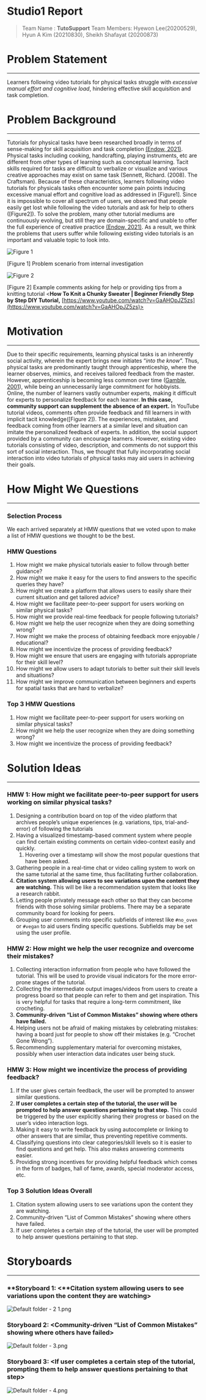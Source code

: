 # Studio1 Report

> Team Name : **TutoSupport**
Team Members: Hyewon Lee(20200529), Hyun A Kim (20210830), Sheikh Shafayat (20200873)
> 

# Problem Statement

---

Learners following video tutorials for physical tasks struggle with *excessive manual effort and cognitive load*, hindering effective skill acquisition and task completion.

# Problem Background

---

Tutorials for physical tasks have been researched broadly in terms of sense-making for skill acquisition and task completion [(Endow, 2021)](https://dl.acm.org/doi/pdf/10.1145/3461778.3462066). Physical tasks including cooking, handcrafting, playing instruments, etc are different from other types of learning such as conceptual learning. Tacit skills required for tasks are difficult to verbalize or visualize and various creative approaches may exist on same task (Sennett, Richard. (2008). The Craftsman). Because of these characteristics, learners following video tutorials for physicals tasks often encounter some pain points inducing excessive manual effort and cognitive load as addressed in [Figure1]. Since it is impossible to cover all spectrum of users, we observed that people easily get lost while following the video tutorials and ask for help to others ([Figure2]). To solve the problem, many other tutorial mediums are continuously evolving, but still they are domain-specific and unable to offer the full experience of creative practice [(Endow, 2021)](https://dl.acm.org/doi/pdf/10.1145/3461778.3462066). As a result, we think the problems that users suffer while following existing video tutorials is an important and valuable topic to look into.

![Figure 1](images/image.png)

[Figure 1] Problem scenario from internal investigation

![Figure 2](images/image1.png)

[Figure 2] Example comments asking for help or providing tips from a knitting tutorial <**How To Knit a Chunky Sweater | Beginner Friendly Step by Step DIY Tutorial,** [https://www.youtube.com/watch?v=GaAHOpJZ5zs](https://www.youtube.com/watch?v=GaAHOpJZ5zs)>

# Motivation

---

Due to their specific requirements, learning physical tasks is an inherently social activity, wherein the expert brings new initiates “*into the know*”. Thus, physical tasks are predominantly taught through apprenticeship, where the learner observes, mimics, and receives tailored feedback from the master. However, apprenticeship is becoming less common over time ([Gamble, 2001](https://eric.ed.gov/?id=EJ638669)), while being an unnecessarily large commitment for hobbyists. Online, the number of learners vastly outnumber experts, making it difficult for experts to personalize feedback for each learner. **In this case, community support can supplement the absence of an expert.** In YouTube tutorial videos, comments often provide feedback and fill learners in with implicit tacit knowledge([Figure 2]). The experiences, mistakes, and feedback coming from other learners at a similar level and situation can imitate the personalized feedback of experts. In addition, the social support provided by a community can encourage learners. However, existing video tutorials consisting of video, description, and comments do not support this sort of social interaction. Thus, we thought that fully incorporating social interaction into video tutorials of physical tasks may aid users in achieving their goals.

# How Might We Questions

---

### **Selection Process**

We each arrived separately at HMW questions that we voted upon to make a list of HMW questions we thought to be the best.

### **HMW Questions**

1. How might we make physical tutorials easier to follow through better guidance?
2. How might we make it easy for the users to find answers to the specific queries they have? 
3. How might we create a platform that allows users to easily share their current situation and get tailored advice? 
4. How might we facilitate peer-to-peer support for users working on similar physical tasks?
5. How might we provide real-time feedback for people following tutorials? 
6. How might we help the user recognize when they are doing something wrong?  
7. How might we make the process of obtaining feedback more enjoyable / educational? 
8. How might we incentivize the process of providing feedback?
9. How might we ensure that users are engaging with tutorials appropriate for their skill level?
10. How might we allow users to adapt tutorials to better suit their skill levels and situations?
11. How might we improve communication between beginners and experts for spatial tasks that are hard to verbalize?

### **Top 3 HMW Questions**

1. How might we facilitate peer-to-peer support for users working on similar physical tasks?
2. How might we help the user recognize when they are doing something wrong? 
3. How might we incentivize the process of providing feedback?

# Solution Ideas

---

### HMW 1: **How might we facilitate peer-to-peer support for users working on similar physical tasks?**

1. Designing a contribution board on top of the video platform that archives people’s unique experiences (e.g. variations, tips, trial-and-error) of following the tutorials 
2. Having a visualized timestamp-based comment system where people can find certain existing comments on certain video-context easily and quickly.
    1. Hovering over a timestamp will show the most popular questions that have been asked.
3. Gathering people in a real-time chat or video calling system to work on the same tutorial at the same time, thus facilitating further collaboration.
4. **Citation system allowing users to see variations upon the content they are watching.** This will be like a recommendation system that looks like a research rabbit. 
5. Letting people privately message each other so that they can become friends with those solving similar problems. There may be a separate community board for looking for peers.
6. Grouping user comments into specific subfields of interest like `#no_oven` or `#vegan` to aid users finding specific questions. Subfields may be set using the user profile.

### HMW 2: **How might we help the user recognize and overcome their mistakes?**

1. Collecting interaction information from people who have followed the tutorial. This will be used to provide visual indicators for the more error-prone stages of the tutorial.
2. Collecting the intermediate output images/videos from users to create a progress board so that people can refer to them and get inspiration. This is very helpful for tasks that require a long-term commitment, like crocheting. 
3. **Community-driven “List of Common Mistakes” showing where others have failed.**
4. Helping users not be afraid of making mistakes by celebrating mistakes: having a board just for people to show off their mistakes (e.g. “Crochet Gone Wrong”). 
5. Recommending supplementary material for overcoming mistakes, possibly when user interaction data indicates user being stuck.

### HMW 3: **How might we incentivize the process of providing feedback?**

1. If the user gives certain feedback, the user will be prompted to answer similar questions.
2. **If user completes a certain step of the tutorial, the user will be prompted to help answer questions pertaining to that step.** This could be triggered by the user explicitly sharing their progress or based on the user’s video interaction logs.
3. Making it easy to write feedback by using autocomplete or linking to other answers that are similar, thus preventing repetitive comments.
4. Classifying questions into clear categories/skill levels so it is easier to find questions and get help. This also makes answering comments easier.
5. Providing strong incentives for providing helpful feedback which comes in the form of badges, hall of fame, awards, special moderator access, etc.

### **Top 3 Solution Ideas Overall**

1. Citation system allowing users to see variations upon the content they are watching.
2. Community-driven “List of Common Mistakes” showing where others have failed.
3. If user completes a certain step of the tutorial, the user will be prompted to help answer questions pertaining to that step.

# Storyboards

---

### **Storyboard 1: <**Citation system allowing users to see variations upon the content they are watching>

![Default folder - 2 1.png](images/Default_folder_-_2_1.png)

### **Storyboard 2:** <Community-driven “List of Common Mistakes” showing where others have failed>

![Default folder - 3.png](images/Default_folder_-_3.png)

### **Storyboard 3:** <If user completes a certain step of the tutorial, prompting them to help answer questions pertaining to that step>

![Default folder - 4.png](images/Default_folder_-_4.png)